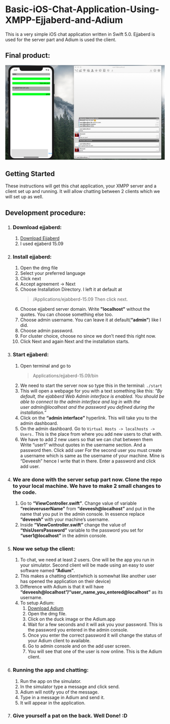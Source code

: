 # Basic-iOS-Chat-Application-Using-XMPP-Ejjaberd-and-Adium
This is a very simple iOS chat application written in Swift 5.0. Ejjaberd is used for the server part and Adium is used the client.


## Final product:
![Final Product](Screenshots/FinalProduct.png)

## Getting Started
These instructions will get this chat application, your XMPP server and a client set up and running. It will allow chatting between 2 clients which we will set up as well.

## Development procedure:
1. ### Download ejjaberd: 
    1. [Download Ejjaberd](https://www.process-one.net/en/ejabberd/downloads/)
    2. I used ejjaberd 15.09 
2. ### Install ejjaberd:
    1. Open the dmg file
    2. Select your preferred language
    3. Click next
    4. Accept agreement -> Next
    5. Choose Installation Directory. I left it at default at 
        > /Applications/ejabberd-15.09 
        Then click next.
    6. Choose ejjaberd server domain. Write **"localhost"** without the quotes. You can choose something else too.
    7. Choose admin username. You can leave it at default(**“admin”**) like I did.
    8. Choose admin password.
    9. For cluster choice, choose no since we don’t need this right now.
    10. Click Next and again Next and the installation starts.
3. ### Start ejjaberd:
    1. Open terminal and go to 
        > Applications/ejjaberd-15.09/bin
    2. We need to start the server now so type this in the terminal: 
    `./start`
    3. This will open a webpage for you with a text something like this:
            *"By default, the ejabberd Web Admin interface is enabled. You should be able to connect to the admin interface and log in with the user admin@localhost and the password you defined during the installation.”*
    4. Click on the **“admin interface”** hyperlink. This will take you to the admin dashboard.
    5. On the admin dashboard. Go to `Virtual Hosts -> localhosts -> Users.` This is the place from where you add new users to chat with. 
    6. We have to add 2 new users so that we can chat between them
            Write “user1” without quotes in the username section. And a password then. Click add user
            For the second user you must create a username which is same as the username of your machine. Mine is “Deveesh” hence I write that in there. Enter a password and click add user.
4. ### We are done with the server setup part now. Clone the repo to your local machine. We have to make 2 small changes to the code.
    1. Go to **“ViewController.swift”**. Change value of variable **“recieveruserName”** from **“deveesh@localhost”** and put in the name that you put in the admin console. In essence replace **“deveesh”** with your machine’s username.
    2. Inside **“ViewController.swift”** change the value of **“thisUsersPassword”** variable to the password you set for **“user1@localhost”** in the admin console.
5. ### Now we setup the client:
    1. To chat, we need at least 2 users. One will be the app you run in your simulator. Second client will be made using an easy to user software named **“Adium”**. 
    2. This makes a chatting client(which is somewhat like another user has opened the application on their device)
    3. Difference with Adium is that it will have **“deveesh@localhost”/“user_name_you_entered@localhost”** as its username.
    4. To setup Adium:
        1. [Download Adium](https://adium.im/)
        2. Open the dmg file.
        3. Click on the duck image or the Adium.app
        4. Wait for a few seconds and it will ask you your password. This is the password you entered in the admin console.
        5. Once you enter the correct password it will change the status of your Adium client to available.
        6. Go to admin console and on the add user screen.
        7. You will see that one of the user is now online. This is the Adium client.
6. ### Running the app and chatting:
    1. Run the app on the simulator.
    2. In the simulator type a message and click send.
    3. Adium will notify you of the message. 
    4. Type in a message in Adium and send it. 
    5. It will appear in the application.
7. ### Give yourself a pat on the back. Well Done! :D


